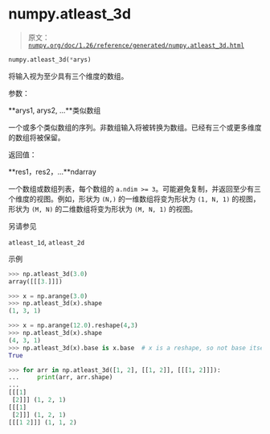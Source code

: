 # numpy.atleast_3d

> 原文：[`numpy.org/doc/1.26/reference/generated/numpy.atleast_3d.html`](https://numpy.org/doc/1.26/reference/generated/numpy.atleast_3d.html)

```py
numpy.atleast_3d(*arys)
```

将输入视为至少具有三个维度的数组。

参数：

**arys1, arys2, ...**类似数组

一个或多个类似数组的序列。非数组输入将被转换为数组。已经有三个或更多维度的数组将被保留。

返回值：

**res1，res2，...**ndarray

一个数组或数组列表，每个数组的 `a.ndim >= 3`。可能避免复制，并返回至少有三个维度的视图。例如，形状为 `(N,)` 的一维数组将变为形状为 `(1, N, 1)` 的视图，形状为 `(M, N)` 的二维数组将变为形状为 `(M, N, 1)` 的视图。

另请参见

`atleast_1d`, `atleast_2d`

示例

```py
>>> np.atleast_3d(3.0)
array([[[3.]]]) 
```

```py
>>> x = np.arange(3.0)
>>> np.atleast_3d(x).shape
(1, 3, 1) 
```

```py
>>> x = np.arange(12.0).reshape(4,3)
>>> np.atleast_3d(x).shape
(4, 3, 1)
>>> np.atleast_3d(x).base is x.base  # x is a reshape, so not base itself
True 
```

```py
>>> for arr in np.atleast_3d([1, 2], [[1, 2]], [[[1, 2]]]):
...     print(arr, arr.shape) 
...
[[[1]
 [2]]] (1, 2, 1)
[[[1]
 [2]]] (1, 2, 1)
[[[1 2]]] (1, 1, 2) 
```

